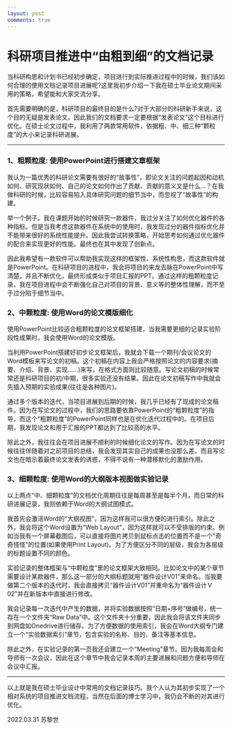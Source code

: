 ```yaml
---
layout: post
comments: true
---
```


# 科研项目推进中“由粗到细”的文档记录


当科研构思和计划书已经初步确定，项目进行到实际推进过程中的时候，我们该如何合理的使用文档记录项目进展呢?这里我初步介绍一下我在硕士毕业论文期间采用的策略，希望能和大家交流分享。

首先需要明确的是，科研项目的最终目的是什么?对于大部分的科研新手来说，这个目的无疑是发表论文。因此我们的文档要求一定要根据“发表论文”这个目标进行优化。在硕士论文过程中，我利用了两款常用软件，依据粗、中、细三种“颗粒度”的大小来记录科研进展。

<hr />

<h3><a id="1%E3%80%81%E7%B2%97%E9%A2%97%E7%B2%92%E5%BA%A6%E4%BD%BF%E7%94%A8-powerpoint%E8%BF%9B%E8%A1%8C%E6%90%AD%E5%BB%BA%E6%96%87%E7%AB%A0%E6%A1%86%E6%9E%B6" class="anchor" aria-hidden="true"></a>1、粗颗粒度: 使用PowerPoint进行搭建文章框架</h3>
我认为一篇优秀的科研论文需要有很好的“故事性”，即论文关注的问题起因和动机如何、研究现状如何、自己的论文如何作出了贡献、贡献的意义又是什么…？在我做科研的时候，比较容易陷入具体研究问题的细节当中，而忽视了“故事性”的构建。

举一个例子。我在课题开始的时候研究一款器件，我过分关注了如何优化器件的各种指标。但是当我考虑这款器件在系统中的使用时，我发现过分的器件指标优化并不能带来很好的系统性能提升。因此我尝试转换策略，开始思考如何通过优化器件的配合来实现更好的性能。最终也在其中发现了创新点。

因此我希望有一款软件可以帮助我实现这样的框架性、系统性构思，而这款软件就是PowerPoint。在科研项目的进程中，我会将项目的来龙去脉在PowerPoint中写清楚，并且不断优化，最终形成类似于项目汇报的PPT。通过这样的粗颗粒度记录，我在项目进程中会不断强化自己对项目的背景、意义等的整体性理解，而不至于过分陷于细节当中。
<h3><a id="2%E3%80%81%E4%B8%AD%E9%A2%97%E7%B2%92%E5%BA%A6%E4%BD%BF%E7%94%A8-word%E7%9A%84%E8%AE%BA%E6%96%87%E6%A8%A1%E7%89%88%E7%BB%86%E5%8C%96" class="anchor" aria-hidden="true"></a>2、中颗粒度: 使用Word的论文模版细化</h3>
使用PowerPoint比较适合粗颗粒度的论文框架搭建，当我需要更细的记录实验阶段性成果时，我会使用Word的论文模版。

当利用PowerPoint搭建好初步论文框架后，我就会下载一个期刊/会议论文的Word模板来写论文的初稿。这个初稿在内容上我会严格按照论文的内容要求(摘要、介绍、背景、实现……)来写，在格式方面则比较随意。写论文初稿的时候常常还是科研项目的初/中期，很多实验还没有结果。因此在论文初稿写作中我就会先插入预期的实验成果(往往是各种图片)。

通过多个版本的迭代，当项目进展到后期的时候，我几乎已经有了现成的论文稿件。因为在写论文的过程中，我们的思路要依靠PowerPoint的“粗颗粒度”的指导，而这个“粗颗粒度”的PowerPoint同样也是在优化迭代过程中的。在项目后期，我发现论文和用于汇报的PPT都达到了比较高的水平。

除此之外，我往往会在项目进展不顺利的时候细化论文的写作。因为在写论文的时候往往伴随着对之前项目的总结，我会发现其实自己的成果也没那么差。而且写论文也在暗示着最终论文发表的诱惑，不得不说有一种潜移默化的激励作用。
<h3><a id="3%E3%80%81%E7%BB%86%E9%A2%97%E7%B2%92%E5%BA%A6%E4%BD%BF%E7%94%A8-word%E7%9A%84%E5%A4%A7%E7%BA%B2%E7%89%88%E6%9C%AC%E8%A7%86%E5%9B%BE%E5%81%9A%E5%AE%9E%E9%AA%8C%E8%AE%B0%E5%BD%95" class="anchor" aria-hidden="true"></a>3、细颗粒度: 使用Word的大纲版本视图做实验记录</h3>
以上两点“中、细颗粒度”的文档优化周期往往是每周甚至是每半个月，而日常的科研进展记录，我则依赖于Word的大纲试图模式。

我首先会激活Word的“大纲视图”，因为这样我可以很方便的进行索引。除此之外，我会将这个Word设置为“Web Layout”，因为这样就可以不受排版的约束。例如当我有一个屏幕截图后，可以直接将图片拷贝到鼠标点击的位置而不是一个“奇奇怪怪”的位置(如果使用Print Layout)。为了方便区分不同的层级，我会为各层级的标题设置不同的颜色。

实验记录的整体框架与“中颗粒度”里的论文框架大致相同。比如论文中的某个章节需要设计某款器件，那么这一部分的大纲标题就用“器件设计V01”来命名。当我要做第二个版本的迭代时，我会直接拷贝“器件设计V01”并重命名为“器件设计Ｖ02”并在新版本中直接进行修改。

我会记录每一次迭代中产生的数据，并将实验数据按照“日期+序号”做编号，统一存在一个文件夹“Raw Data”中。这个文件夹十分重要，因此我会将该文件夹同步到网盘如Onedrive进行储存。为了方便数据的使用索引，我会在Word大纲专门建立一个“实验数据索引”章节，包含实验的名称、目的、备注等基本信息。

除此之外，在实验记录的第一页我还会建立一个“Meeting”章节。因为我每周会和导师有一次会议，因此在这个章节中我会记录本周的主要进展和问题方便和导师在会议中汇报。

<hr />

以上就是我在硕士毕业设计中常用的文档记录技巧。我个人认为其初步实现了一个相对系统的项目推进文档流程。当然在后面的博士学习中，我仍会不断的对其进行优化。

2022.03.31 苏黎世
